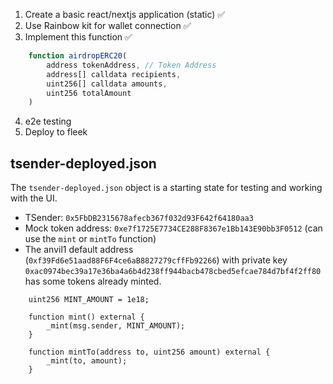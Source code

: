 1. Create a basic react/nextjs application (static) ✅
2. Use Rainbow kit for wallet connection ✅
3. Implement this function ✅

```javascript
    function airdropERC20(
        address tokenAddress, // Token Address
        address[] calldata recipients,
        uint256[] calldata amounts,
        uint256 totalAmount
    )
```

4. e2e testing
5. Deploy to fleek

## tsender-deployed.json

The `tsender-deployed.json` object is a starting state for testing and working with the UI.

- TSender: `0x5FbDB2315678afecb367f032d93F642f64180aa3`
- Mock token address: `0xe7f1725E7734CE288F8367e1Bb143E90bb3F0512` (can use the `mint` or `mintTo` function)
- The anvil1 default address (`0xf39Fd6e51aad88F6F4ce6aB8827279cffFb92266`) with private key `0xac0974bec39a17e36ba4a6b4d238ff944bacb478cbed5efcae784d7bf4f2ff80` has some tokens already minted.

```solidity
    uint256 MINT_AMOUNT = 1e18;

    function mint() external {
        _mint(msg.sender, MINT_AMOUNT);
    }

    function mintTo(address to, uint256 amount) external {
        _mint(to, amount);
    }
```
